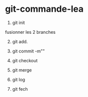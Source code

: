 # git-commande-lea
1. git init 

fusionner les 2 branches

2. git add.
3. git commit -m""
4. git checkout 
5. git merge  

6. git log


7. git fech
